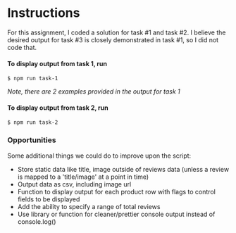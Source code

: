 # Instructions

For this assignment, I coded a solution for task #1 and task #2.  I believe the desired output for task #3 is closely demonstrated in task #1, so I did not code that.

#### To display output from task 1, run

`$ npm run task-1`

_Note, there are 2 examples provided in the output for task 1_

#### To display output from task 2, run

`$ npm run task-2`

### Opportunities

Some additional things we could do to improve upon the script:
 - Store static data like title, image outside of reviews data (unless a review is mapped to a 'title/image' at a point in time)
 - Output data as csv, including image url
 - Function to display output for each product row with flags to control fields to be displayed
 - Add the ability to specify a range of total reviews
 - Use library or function for cleaner/prettier console output instead of console.log()